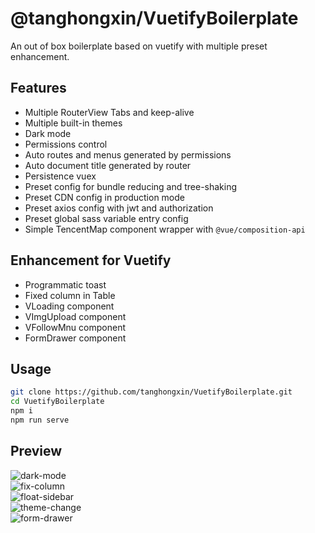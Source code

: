 # @tanghongxin/VuetifyBoilerplate

An out of box boilerplate based on vuetify with multiple preset enhancement.

## Features

- Multiple RouterView Tabs and keep-alive
- Multiple built-in themes
- Dark mode
- Permissions control
- Auto routes and menus generated by permissions
- Auto document title generated by router
- Persistence vuex
- Preset config for bundle reducing and tree-shaking
- Preset CDN config in production mode
- Preset axios config with jwt and authorization
- Preset global sass variable entry config
- Simple TencentMap component wrapper with ```@vue/composition-api```

## Enhancement for Vuetify

- Programmatic toast
- Fixed  column in Table
- VLoading component
- VImgUpload component
- VFollowMnu component
- FormDrawer component

## Usage

```bash
git clone https://github.com/tanghongxin/VuetifyBoilerplate.git
cd VuetifyBoilerplate
npm i
npm run serve
```

## Preview


![dark-mode](https://gitee.com/net-space/picture_bed/raw/master/uPic/2021/07/11/dark-mode.15-46-27.png) <br />
![fix-column](https://gitee.com/net-space/picture_bed/raw/master/uPic/2021/07/11/fix-columns.15-46-49.png) <br />
![float-sidebar](https://gitee.com/net-space/picture_bed/raw/master/uPic/2021/07/11/responsive-sidebar.15-47-04.png) <br />
![theme-change](https://gitee.com/net-space/picture_bed/raw/master/uPic/2021/07/11/theme-change.15-47-17.png) <br />
![form-drawer](https://gitee.com/net-space/picture_bed/raw/master/uPic/2021/07/11/form-drawer.15-47-31.png) <br />
